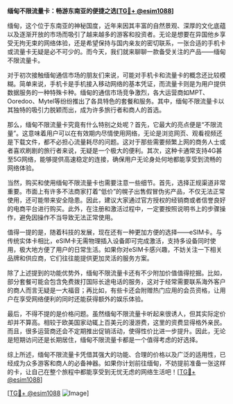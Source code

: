 **缅甸不限流量卡：畅游东南亚的便捷之选[[TG💪+ @esim1088](https://t.me/s/esim1088)]**

缅甸，这个位于东南亚的神秘国度，近年来因其丰富的自然景观、深厚的文化底蕴以及逐渐开放的市场而吸引了越来越多的游客和投资者。无论是想要在异国他乡享受无拘无束的网络体验，还是希望保持与国内亲友的密切联系，一张合适的手机卡或流量卡无疑是必不可少的。而今天，我们就来聊聊一款备受关注的产品——缅甸不限流量卡。

对于初次接触缅甸通信市场的朋友们来说，可能对手机卡和流量卡的概念还比较模糊。简单来说，手机卡是手机接入移动网络的基本凭证，而流量卡则是为用户提供数据服务的一种特殊卡种。缅甸的通信市场竞争激烈，各大运营商如MPT、Ooredoo、Mytel等纷纷推出了各具特色的套餐和服务。其中，缅甸不限流量卡以其独特的吸引力脱颖而出，成为许多旅行者和商人的首选。

那么，缅甸不限流量卡究竟有什么特别之处呢？首先，它最大的亮点便是“不限流量”。这意味着用户可以在有效期内尽情使用网络，无论是浏览网页、观看视频还是下载文件，都不必担心流量耗尽的问题。这对于那些需要频繁上网的商务人士或者喜欢刷剧的旅行者来说，无疑是一个极大的便利。其次，这种卡通常支持4G甚至5G网络，能够提供高速稳定的连接，确保用户无论身处何地都能享受到流畅的网络体验。

当然，购买和使用缅甸不限流量卡也需要注意一些细节。首先，选择正规渠道非常重要。市面上有许多不法商家打着“低价”的幌子出售假冒伪劣产品，不仅无法正常使用，还可能带来安全隐患。因此，建议大家通过官方授权的经销商或者信誉良好的电商平台进行购买。此外，在注册和激活过程中，一定要按照说明书上的步骤操作，避免因操作不当导致无法正常使用。

值得一提的是，随着科技的发展，现在还有一种更加方便的选择——eSIM卡。与传统实体卡相比，eSIM卡无需物理插入设备即可完成激活，支持多设备同时使用，极大地方便了用户的日常生活。如果你对eSIM卡感兴趣，不妨关注一下相关品牌和供应商，它们往往能提供更加灵活的服务方案。

除了上述提到的功能优势外，缅甸不限流量卡还有不少附加价值值得挖掘。比如，部分套餐可能会包含免费拨打国际长途电话的服务，这对于经常需要联系海外客户的商人而言无疑是一大福音；再比如，有些卡还会附赠热门应用的会员资格，让用户在享受网络便利的同时还能获得额外的娱乐体验。

最后，不得不提的是价格问题。虽然缅甸不限流量卡听起来很诱人，但其实际定价却并不算高。相较于欧美国家动辄上百美元的漫游费，这里的资费显得格外亲民。而且，很多运营商还会不定期推出促销活动，使得性价比进一步提升。因此，无论是短期访问还是长期居住，缅甸不限流量卡都是一个值得考虑的好选择。

综上所述，缅甸不限流量卡凭借其强大的功能、合理的价格以及广泛的适用性，已经成为众多游客和商人的必备神器。如果你计划前往缅甸，不妨提前准备一张这样的卡，让自己在整个旅程中都能享受到无忧无虑的网络生活吧！[[TG💪+ @esim1088](https://t.me/s/esim1088)]

[[TG💪+ @esim1088](https://t.me/s/esim1088) ![Image](https://i.postimg.cc/4NQfJmqS/Snipaste-2025-05-13-00-14-12.png)]